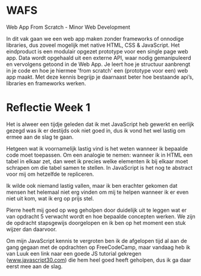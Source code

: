 # WAFS

Web App From Scratch - Minor Web Development

In dit vak gaan we een web app maken zonder frameworks of onnodige libraries, dus zoveel mogelijk met native HTML, CSS & JavaScript. Het eindproduct is een modulair opgezet prototype voor een single page web app. Data wordt opgehaald uit een externe API, waar nodig gemanipuleerd en vervolgens getoond in de Web App. Je leert hoe je structuur aanbrengt in je code en hoe je hiermee 'from scratch' een (prototype voor een) web app maakt. Met deze kennis begrijp je daarnaast beter hoe bestaande api’s, libraries en frameworks werken.

# Reflectie Week 1

Het is alweer een tijdje geleden dat ik met JavaScript heb gewerkt en eerlijk gezegd was ik er destijds ook niet goed in, dus ik vond het wel lastig om ermee aan de slag te gaan.

Hetgeen wat ik voornamelijk lastig vind is het weten wanneer ik bepaalde code moet toepassen. Om een analogie te nemen: wanneer ik in HTML een tabel in elkaar zet, dan weet ik precies welke elementen ik bij elkaar moet schrapen om die tabel samen te stellen. In JavaScript is het nog te abstract voor mij om hetzelfde te repliceren.

Ik wilde ook niemand lastig vallen, maar ik ben erachter gekomen dat mensen het helemaal niet erg vinden om mij te helpen wanneer ik er even niet uit kom, wat ik erg op prijs stel.

Pierre heeft mij goed op weg geholpen door duidelijk uit te leggen wat er van opdracht 5 verwacht wordt en hoe bepaalde concepten werken. We zijn de opdracht stapsgewijs doorgelopen en ik ben op het moment een stuk wijzer dan daarvoor.

Om mijn JavaScript kennis te vergroten ben ik de afgelopen tijd al aan de gang gegaan met de opdrachten op FreeCodeCamp, maar vandaag heb ik van Luuk een link naar een goede JS tutorial gekregen  (www.javascript30.com) die hem heel goed heeft geholpen, dus ik ga daar eerst mee aan de slag.
